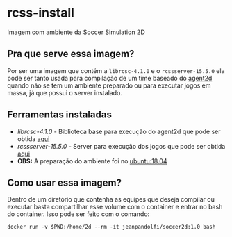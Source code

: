 # rcss-install
 Imagem com ambiente da Soccer Simulation 2D

## Pra que serve essa imagem?
 Por ser uma imagem que contém a `librcsc-4.1.0` e o `rcssserver-15.5.0` ela pode ser tanto usada para compilação de um time baseado do [agent2d](https://pt.osdn.net/projects/rctools/downloads/51943/agent2d-3.1.0.tar.gz/) quando não se tem um ambiente preparado ou para executar jogos em massa, já que possui o server instalado.
## Ferramentas instaladas
  * *librcsc-4.1.0* - Biblioteca base para execução do agent2d que pode ser obtida [aqui](https://pt.osdn.net/projects/rctools/downloads/51941/librcsc-4.1.0.tar.gz/)
  * *rcssserver-15.5.0* - Server para execução dos jogos que pode ser obtida [aqui](https://github.com/rcsoccersim/rcssserver/releases/tag/rcssserver-15.5.0)
  * **OBS:** A preparação do ambiente foi no [ubuntu:18.04](https://hub.docker.com/layers/ubuntu/library/ubuntu/18.04/images/sha256-9694036462ebcc81bcfc6768d0a33fd60dec35e735b9632f17c6fe759242bd08?context=explore)

## Como usar essa imagem?
 Dentro de um diretório que contenha as equipes que deseja compilar ou executar basta compartilhar esse volume com o container e entrar no bash do container. Isso pode ser feito com o comando:
 
 `docker run -v $PWD:/home/2d --rm -it jeanpandolfi/soccer2d:1.0 bash`
